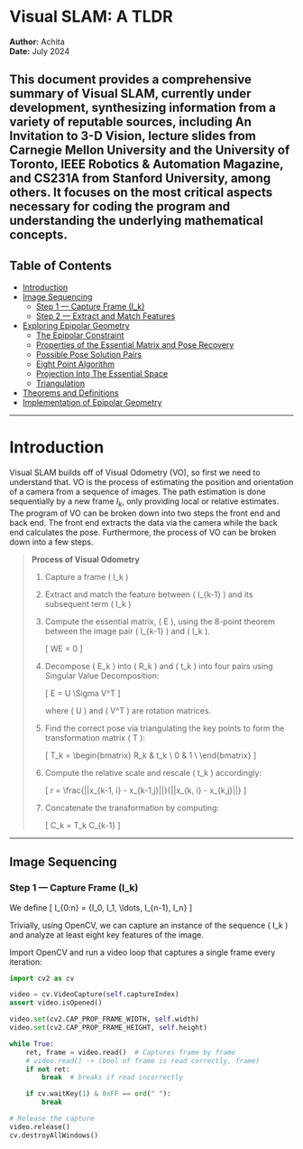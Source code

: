 # Visual SLAM: A TLDR

**Author:** Achita  
**Date:** July 2024

This document provides a comprehensive summary of Visual SLAM,
currently under development, synthesizing information from a variety of
reputable sources, including An Invitation to 3-D Vision, lecture slides
from Carnegie Mellon University and the University of Toronto, IEEE
Robotics & Automation Magazine, and CS231A from Stanford University,
among others. It focuses on the most critical aspects necessary for
coding the program and understanding the underlying mathematical
concepts.
---

## Table of Contents

- [Introduction](#introduction)
- [Image Sequencing](#image-sequencing)
  - [Step 1 — Capture Frame \(I_k\)](#step-1----capture-frame-ik)
  - [Step 2 — Extract and Match Features](#step-2----extract-and-match-the-feature-between-ik-1-and-ik)
- [Exploring Epipolar Geometry](#exploring-epipolar-geometry)
  - [The Epipolar Constraint](#the-epipolar-constraint)
  - [Properties of the Essential Matrix and Pose Recovery](#properties-of-the-essential-matrix-and-pose-recovery)
  - [Possible Pose Solution Pairs](#possible-pose-solution-pairs)
  - [Eight Point Algorithm](#eight-point-algorithm)
  - [Projection Into The Essential Space](#projection-into-the-essential-space)
  - [Triangulation](#triangulation)
- [Theorems and Definitions](#theorems-and-definitions)
- [Implementation of Epipolar Geometry](#implementation-of-epipolar-geometry)

---

# Introduction

Visual SLAM builds off of Visual Odometry (VO), so first we need to understand that. VO is the process of estimating the position and
orientation of a camera from a sequence of images. The path estimation
is done sequentially by a new frame $I_k$, only providing local or
relative estimates. The program of VO can be broken down into two steps
the front end and back end. The front end extracts the data via the
camera while the back end calculates the pose. Furthermore, the process
of VO can be broken down into a few steps.
> **Process of Visual Odometry**
> 
> 1. Capture a frame \( I_k \)
> 2. Extract and match the feature between \( I_{k-1} \) and its subsequent term \( I_k \)
> 3. Compute the essential matrix, \( E \), using the 8-point theorem between the image pair \( I_{k-1} \) and \( I_k \).
>
>    \[
>    WE = 0
>    \]
> 4. Decompose \( E_k \) into \( R_k \) and \( t_k \) into four pairs using Singular Value Decomposition:
>
>    \[
>    E = U \Sigma V^T
>    \]
>
>    where \( U \) and \( V^T \) are rotation matrices.
> 5. Find the correct pose via triangulating the key points to form the transformation matrix \( T \):
>
>    \[
>    T_k = \begin{bmatrix}
>    R_k & t_k \\
>    0 & 1 \\
>    \end{bmatrix}
>    \]
> 6. Compute the relative scale and rescale \( t_k \) accordingly:
>
>    \[
>    r = \frac{||x_{k-1, i} - x_{k-1,j}||}{||x_{k, i} - x_{k,j}||}
>    \]
> 7. Concatenate the transformation by computing:
>
>    \[
>    C_k = T_k C_{k-1}
>    \]

---

## Image Sequencing

### Step 1 — Capture Frame \(I_k\)

We define
\[
I_{0:n} = \{I_0, I_1, \ldots, I_{n-1}, I_n\}
\]

Trivially, using OpenCV, we can capture an instance of the sequence \( I_k \) and analyze at least eight key features of the image.

Import OpenCV and run a video loop that captures a single frame every iteration:

```python
import cv2 as cv

video = cv.VideoCapture(self.captureIndex)
assert video.isOpened()

video.set(cv2.CAP_PROP_FRAME_WIDTH, self.width)
video.set(cv2.CAP_PROP_FRAME_HEIGHT, self.height)

while True: 
    ret, frame = video.read()  # Captures frame by frame 
    # video.read() -> (bool of frame is read correctly, frame)
    if not ret: 
        break  # breaks if read incorrectly

    if cv.waitKey(1) & 0xFF == ord(" "): 
        break

# Release the capture
video.release()
cv.destroyAllWindows()
